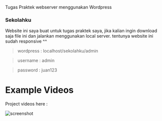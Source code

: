 Tugas Praktek webserver menggunakan Wordpress

### Sekolahku
Website ini saya buat untuk tugas praktek saya, jika kalian ingin download saja file ini dan jalankan menggunakan local server. tentunya website ini sudah responsive ^^

> wordpress : localhost/sekolahku/admin

> username : admin

> password : juan123


# Example Videos
Project videos here :

![screenshot](https://github.com/Jooselleebew/wp-sekolah/blob/juan/wp-sekolah.gif)

